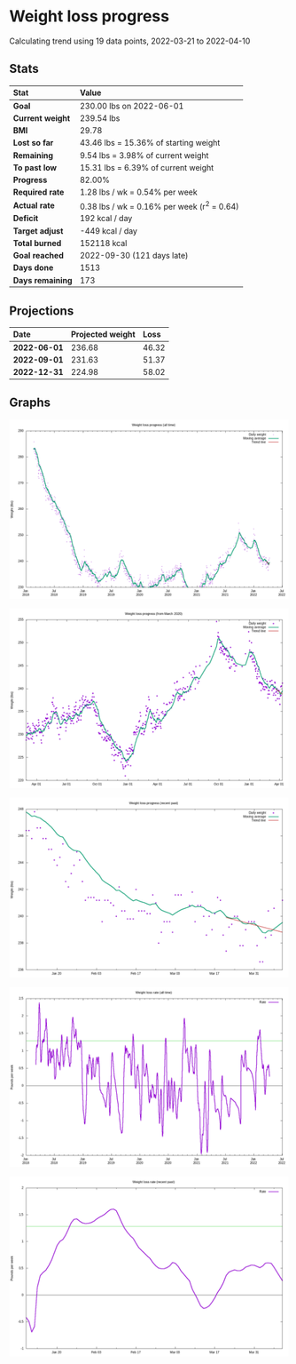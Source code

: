 # Weight loss progress

Calculating trend using 19 data points, 2022-03-21 to 2022-04-10

## Stats

Stat|Value
:-|:-
**Goal**|230.00 lbs on 2022-06-01
**Current weight**|239.54 lbs
**BMI**|29.78
**Lost so far**|43.46 lbs = 15.36% of starting weight
**Remaining**|9.54 lbs =  3.98% of current  weight
**To past low**|15.31 lbs =  6.39% of current  weight
**Progress**|82.00%
**Required rate**|1.28 lbs / wk = 0.54% per week
**Actual rate**|0.38 lbs / wk = 0.16% per week  (r<sup>2</sup> = 0.64)
**Deficit**|192 kcal / day
**Target adjust**|-449 kcal / day
**Total burned**|152118 kcal
**Goal reached**|2022-09-30 (121 days late)
**Days done**|1513
**Days remaining**|173

## Projections

Date|Projected weight|Loss
:-|:-|:-
**2022-06-01**|236.68|46.32
**2022-09-01**|231.63|51.37
**2022-12-31**|224.98|58.02

## Graphs

![](weight-graph-alltime.png)

![](weight-graph-covid.png)

![](weight-graph-recent.png)

![](rate-graph-alltime.png)

![](rate-graph-recent.png)
